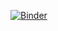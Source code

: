 [![Binder](https://mybinder.org/badge_logo.svg)](https://mybinder.org/v2/gh/KatyBrown/covid_by_region/master?urlpath=%2Fapps%2Fcovid_data.ipynb)
